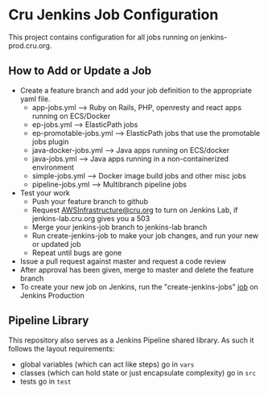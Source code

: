Cru Jenkins Job Configuration
=============================

This project contains configuration for all jobs running on jenkins-prod.cru.org.

How to Add or Update a Job
----------------
* Create a feature branch and add your job definition to the appropriate yaml file.
  * app-jobs.yml --> Ruby on Rails, PHP, openresty and react apps running on ECS/Docker
  * ep-jobs.yml --> ElasticPath jobs
  * ep-promotable-jobs.yml --> ElasticPath jobs that use the promotable jobs plugin
  * java-docker-jobs.yml --> Java apps running on ECS/docker
  * java-jobs.yml --> Java apps running in a non-containerized environment
  * simple-jobs.yml --> Docker image build jobs and other misc jobs
  * pipeline-jobs.yml --> Multibranch pipeline jobs
* Test your work
  * Push your feature branch to github
  * Request AWSInfrastructure@cru.org to turn on Jenkins Lab, if jenkins-lab.cru.org gives you a 503
  * Merge your jenkins-job branch to jenkins-lab branch
  * Run create-jenkins-job to make your job changes, and run your new or updated job
  * Repeat until bugs are gone
* Issue a pull request against master and request a code review
* After approval has been given, merge to master and delete the feature branch
* To create your new job on Jenkins, run the "create-jenkins-jobs" [job][1] on Jenkins Production


Pipeline Library
----------------
This repository also serves as a Jenkins Pipeline shared library.
As such it follows the layout requirements:
 * global variables (which can act like steps) go in `vars`
 * classes (which can hold state or just encapsulate complexity) go in `src`
 * tests go in `test`

[1]: https://jenkins-prod.cru.org/job/create-jenkins-jobs/

